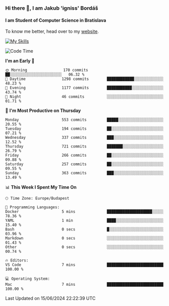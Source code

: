 ### Hi there 👋, I am Jakub 'igniss' Bordáš

#### I am Student of Computer Science in Bratislava
To know me better, head over to my [website](https://bordas.sk).

[![My Skills](https://skillicons.dev/icons?i=js,html,css,figma,svelte,java,kotlin,python,postgresql,typescript,nest,nodejs)](https://bordas.sk)


<!--START_SECTION:waka-->
![Code Time](http://img.shields.io/badge/Code%20Time-1%2C480%20hrs%2012%20mins-blue)

**I'm an Early 🐤** 

```text
🌞 Morning                170 commits         ██░░░░░░░░░░░░░░░░░░░░░░░   06.32 % 
🌆 Daytime                1298 commits        ████████████░░░░░░░░░░░░░   48.23 % 
🌃 Evening                1177 commits        ███████████░░░░░░░░░░░░░░   43.74 % 
🌙 Night                  46 commits          ░░░░░░░░░░░░░░░░░░░░░░░░░   01.71 % 
```
📅 **I'm Most Productive on Thursday** 

```text
Monday                   553 commits         █████░░░░░░░░░░░░░░░░░░░░   20.55 % 
Tuesday                  194 commits         ██░░░░░░░░░░░░░░░░░░░░░░░   07.21 % 
Wednesday                337 commits         ███░░░░░░░░░░░░░░░░░░░░░░   12.52 % 
Thursday                 721 commits         ███████░░░░░░░░░░░░░░░░░░   26.79 % 
Friday                   266 commits         ██░░░░░░░░░░░░░░░░░░░░░░░   09.88 % 
Saturday                 257 commits         ██░░░░░░░░░░░░░░░░░░░░░░░   09.55 % 
Sunday                   363 commits         ███░░░░░░░░░░░░░░░░░░░░░░   13.49 % 
```


📊 **This Week I Spent My Time On** 

```text
🕑︎ Time Zone: Europe/Budapest

💬 Programming Languages: 
Docker                   5 mins              ████████████████████░░░░░   78.36 % 
YAML                     1 min               ████░░░░░░░░░░░░░░░░░░░░░   15.40 % 
Bash                     0 secs              █░░░░░░░░░░░░░░░░░░░░░░░░   03.96 % 
Markdown                 0 secs              ░░░░░░░░░░░░░░░░░░░░░░░░░   01.43 % 
Other                    0 secs              ░░░░░░░░░░░░░░░░░░░░░░░░░   00.74 % 

🔥 Editors: 
VS Code                  7 mins              █████████████████████████   100.00 % 

💻 Operating System: 
Mac                      7 mins              █████████████████████████   100.00 % 
```


 Last Updated on 15/06/2024 22:22:39 UTC
<!--END_SECTION:waka-->
